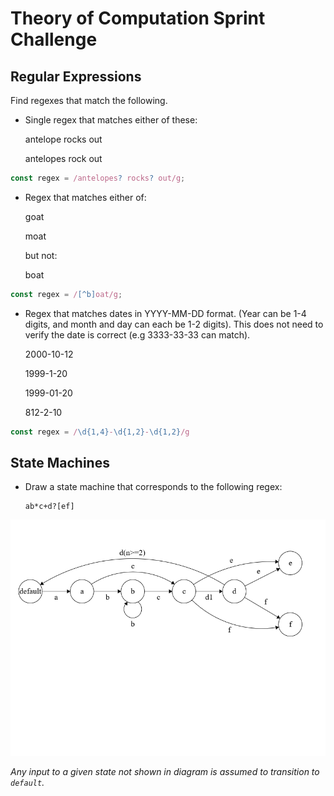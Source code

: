 # Theory of Computation Sprint Challenge

## Regular Expressions

Find regexes that match the following.

* Single regex that matches either of these:

    antelope rocks out
    
    antelopes rock out

```js
const regex = /antelopes? rocks? out/g;
```

* Regex that matches either of:

    goat
    
    moat

  but not:

    boat

```js
const regex = /[^b]oat/g;
```

* Regex that matches dates in YYYY-MM-DD format. (Year can be 1-4 digits, and
  month and day can each be 1-2 digits). This does not need to verify the date
  is correct (e.g 3333-33-33 can match).

  2000-10-12
  
  1999-1-20
  
  1999-01-20
  
  812-2-10


```js
const regex = /\d{1,4}-\d{1,2}-\d{1,2}/g
```

## State Machines

* Draw a state machine that corresponds to the following regex:

      ab*c+d?[ef]

![state1](img/state1.png)

*Any input to a given state not shown in diagram is assumed to transition to `default`.*